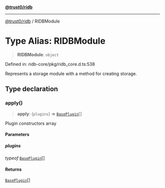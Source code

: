 [**@trust0/ridb**](../README.md)

***

[@trust0/ridb](../README.md) / RIDBModule

# Type Alias: RIDBModule

> **RIDBModule**: `object`

Defined in: ridb-core/pkg/ridb\_core.d.ts:538

Represents a storage module with a method for creating storage.

## Type declaration

### apply()

> **apply**: (`plugins`) => [`BasePlugin`](../classes/BasePlugin.md)[]

Plugin constructors array

#### Parameters

##### plugins

*typeof* [`BasePlugin`](../classes/BasePlugin.md)[]

#### Returns

[`BasePlugin`](../classes/BasePlugin.md)[]
